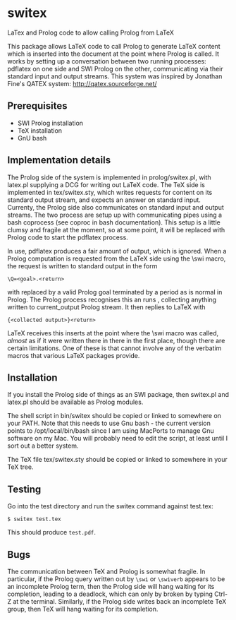 switex
======

LaTex and Prolog code to allow calling Prolog from LaTeX

This package allows LaTeX code to call Prolog to generate LaTeX content
which is inserted into the document at the point where Prolog is called.
It works by setting up a conversation between two running processes: pdflatex
on one side and SWI Prolog on the other, communicating via their standard
input and output streams. This system was inspired by Jonathan Fine's
QATEX system:
	http://qatex.sourceforge.net/


## Prerequisites

- SWI Prolog installation
- TeX installation
- GnU bash


## Implementation details

The Prolog side of the system is implemented in prolog/switex.pl, with
latex.pl supplying a DCG for writing out LaTeX code. The TeX side is
implemented in tex/switex.sty, which writes requests for content on its
standard output stream, and expects an answer on standard input.
Currenty, the Prolog side also communicates on standard input and output
streams. The two process are setup up with communicating pipes using
a bash coprocess (see coproc in bash documentation). This setup is a little
clumsy and fragile at the moment, so at some point, it will be replaced
with Prolog code to start the pdflatex process.

In use, pdflatex produces a fair amount of output, which is ignored. When
a Prolog computation is requested from the LaTeX side using the \swi macro,
the request is written to standard output in the form

	\Q=<goal>.<return>

with <goal> replaced by a valid Prolog goal terminated by a period as is
normal in Prolog. The Prolog process recognises this an runs <goal>,
collecting anything written to current\_output Prolog stream. It then
replies to LaTeX with

	{<collected output>}<return>

LaTeX receives this inserts <collected output> at the point where
the \swi macro was called, _almost_ as if it were written there in there
in the first place, though there are certain limitations. One of these
is that <collected output> cannot involve any of the verbatim macros
that various LaTeX packages provide.

## Installation

If you install the Prolog side of things as an SWI package, then switex.pl
and latex.pl should be available as Prolog modules. 

The shell script in bin/switex should be copied or linked to somewhere on your PATH.
Note that this needs to use Gnu bash - the current version points to /opt/local/bin/bash
since I am using MacPorts to manage Gnu software on my Mac. You will probably need to
edit the script, at least until I sort out a better system.

The TeX file tex/switex.sty should be copied or linked to somewhere in your TeX tree.

## Testing

Go into the test directory and run the switex command against test.tex:

	$ switex test.tex

This should produce ``test.pdf``.

## Bugs

The communication between TeX and Prolog is somewhat fragile. In particular,
if the Prolog query written out by ``\swi`` or ``\swiverb`` appears to
be an incomplete Prolog term, then the Prolog side will hang waiting for its
completion, leading to a deadlock, which can only by broken by typing Ctrl-Z
at the terminal. Similarly, if the Prolog side writes back an incomplete TeX
group, then TeX will hang waiting for its completion.

